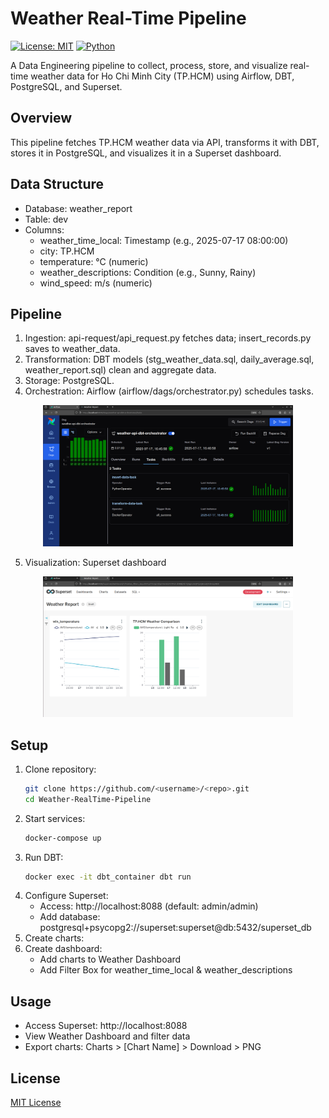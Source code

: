 # Weather Real-Time Pipeline

[![License: MIT](https://img.shields.io/badge/License-MIT-blue.svg)](LICENSE)
[![Python](https://img.shields.io/badge/Python-3.9+-3776AB.svg)](https://www.python.org)

A Data Engineering pipeline to collect, process, store, and visualize real-time weather data for Ho Chi Minh City (TP.HCM) using Airflow, DBT, PostgreSQL, and Superset.

## Overview
This pipeline fetches TP.HCM weather data via API, transforms it with DBT, stores it in PostgreSQL, and visualizes it in a Superset dashboard.

## Data Structure
- Database: weather_report
- Table: dev
- Columns:
  - weather_time_local: Timestamp (e.g., 2025-07-17 08:00:00)
  - city: TP.HCM
  - temperature: °C (numeric)
  - weather_descriptions: Condition (e.g., Sunny, Rainy)
  - wind_speed: m/s (numeric)

## Pipeline
1. Ingestion: api-request/api_request.py fetches data; insert_records.py saves to weather_data.
2. Transformation: DBT models (stg_weather_data.sql, daily_average.sql, weather_report.sql) clean and aggregate data.
3. Storage: PostgreSQL.
4. Orchestration: Airflow (airflow/dags/orchestrator.py) schedules tasks.
<p align="center">
  <img src="assets/airflow.png" width="400"/>
</p>

5. Visualization: Superset dashboard
 <p align="center">
  <img src="assets/superset.png" width="400"/>
</p>

## Setup
1. Clone repository:
   ```bash
   git clone https://github.com/<username>/<repo>.git
   cd Weather-RealTime-Pipeline
   ```
2. Start services:
   ```bash
   docker-compose up 
   ```
3. Run DBT:
   ```bash
   docker exec -it dbt_container dbt run
   ```
4. Configure Superset:
   - Access: http://localhost:8088 (default: admin/admin)
   - Add database: postgresql+psycopg2://superset:superset@db:5432/superset_db
5. Create charts:
6. Create dashboard:
   - Add charts to Weather Dashboard
   - Add Filter Box for weather_time_local & weather_descriptions

## Usage
- Access Superset: http://localhost:8088
- View Weather Dashboard and filter data
- Export charts: Charts > [Chart Name] > Download > PNG

## License
[MIT License](LICENSE)